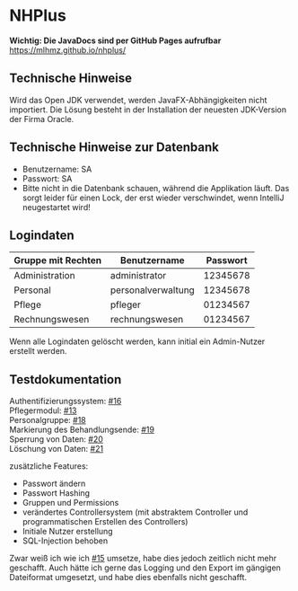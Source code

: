 # NHPlus

**Wichtig: Die JavaDocs sind per GitHub Pages aufrufbar**
https://mlhmz.github.io/nhplus/

## Technische Hinweise

Wird das Open JDK verwendet, werden JavaFX-Abhängigkeiten nicht importiert. Die Lösung besteht in der Installation der neuesten JDK-Version der Firma Oracle.

## Technische Hinweise zur Datenbank

- Benutzername: SA
- Passwort: SA
- Bitte nicht in die Datenbank schauen, während die Applikation läuft. Das sorgt leider für einen Lock, der erst wieder verschwindet, wenn IntelliJ neugestartet wird!

## Logindaten
| Gruppe mit Rechten | Benutzername       | Passwort |
|--------------------|--------------------|----------|
| Administration     | administrator      | 12345678 |
| Personal           | personalverwaltung | 12345678 |
| Pflege             | pfleger            | 01234567 |
| Rechnungswesen     | rechnungswesen     | 01234567 |
Wenn alle Logindaten gelöscht werden, kann initial ein Admin-Nutzer erstellt werden.

## Testdokumentation
Authentifizierungssystem: [#16](https://github.com/mlhmz/nhplus/pull/16)  
Pflegermodul: [#13](https://github.com/mlhmz/nhplus/pull/13)  
Personalgruppe: [#18](https://github.com/mlhmz/nhplus/pull/18)  
Markierung des Behandlungsende: [#19](https://github.com/mlhmz/nhplus/pull/19)  
Sperrung von Daten: [#20](https://github.com/mlhmz/nhplus/pull/20)  
Löschung von Daten: [#21](https://github.com/mlhmz/nhplus/pull/21)

zusätzliche Features:
- Passwort ändern
- Passwort Hashing
- Gruppen und Permissions
- verändertes Controllersystem (mit abstraktem Controller und programmatischen Erstellen des Controllers)
- Initiale Nutzer erstellung
- SQL-Injection behoben

Zwar weiß ich wie ich [#15](https://github.com/mlhmz/nhplus/issue/15) umsetze, habe dies jedoch zeitlich nicht mehr geschafft.
Auch hätte ich gerne das Logging und den Export im gängigen Dateiformat umgesetzt, und habe dies ebenfalls nicht geschafft.
